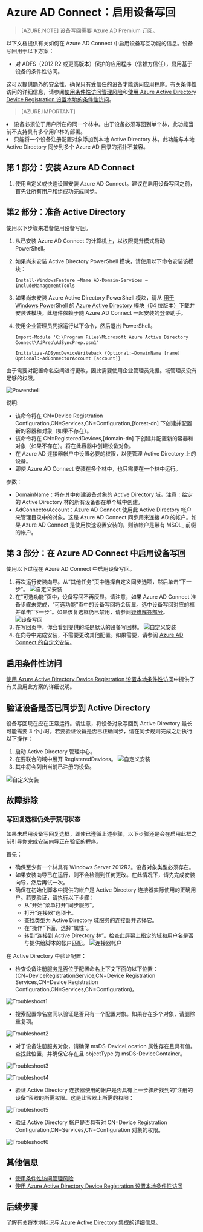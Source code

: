 <properties
	pageTitle="Azure AD Connect：启用设备写回 | Microsoft Azure"
	description="本文档详细说明如何使用 Azure AD Connect 启用设备写回功能"
	services="active-directory"
	documentationCenter=""
	authors="billmath"
	manager="StevenPo"
	editor="curtand"/>

<tags
	ms.service="active-directory"  
	ms.date="02/16/2016"
	wacn.date=""/>

# Azure AD Connect：启用设备写回

>[AZURE.NOTE] 设备写回需要 Azure AD Premium 订阅。

以下文档提供有关如何在 Azure AD Connect 中启用设备写回功能的信息。设备写回用于以下方案：

- 对 ADFS（2012 R2 或更高版本）保护的应用程序（信赖方信任），启用基于设备的条件性访问。

这可以提供额外的安全性，确保只有受信任的设备才能访问应用程序。有关条件性访问的详细信息，请参阅[使用条件性访问管理风险](active-directory-conditional-access.md)和[使用 Azure Active Directory Device Registration 设置本地的条件性访问](https://msdn.microsoft.com/library/azure/dn788908.aspx)。

>[AZURE.IMPORTANT]
<li>设备必须位于用户所在的同一个林中。由于设备必须写回到单个林，此功能当前不支持具有多个用户林的部署。</li>
<li>只能将一个设备注册配置对象添加到本地 Active Directory 林。此功能与本地 Active Directory 同步到多个 Azure AD 目录的拓扑不兼容。</li>

## 第 1 部分：安装 Azure AD Connect
1. 使用自定义或快速设置安装 Azure AD Connect。建议在启用设备写回之前，首先让所有用户和组成功完成同步。

## 第2 部分：准备 Active Directory
使用以下步骤来准备使用设备写回。

1.	从已安装 Azure AD Connect 的计算机上，以权限提升模式启动 PowerShell。

2.	如果尚未安装 Active Directory PowerShell 模块，请使用以下命令安装该模块：

	`Install-WindowsFeature –Name AD-Domain-Services –IncludeManagementTools`

3. 如果尚未安装 Azure Active Directory PowerShell 模块，请从 [用于 Windows PowerShell 的 Azure Active Directory 模块（64 位版本）](http://go.microsoft.com/fwlink/p/?linkid=236297)下载并安装该模块。此组件依赖于随 Azure AD Connect 一起安装的登录助手。

4.	使用企业管理员凭据运行以下命令，然后退出 PowerShell。

	`Import-Module 'C:\Program Files\Microsoft Azure Active Directory Connect\AdPrep\AdSyncPrep.psm1'`

	`Initialize-ADSyncDeviceWriteback {Optional:–DomainName [name] Optional:-AdConnectorAccount [account]}`

由于需要对配置命名空间进行更改，因此需要使用企业管理员凭据。域管理员没有足够的权限。

![Powershell](./media/active-directory-aadconnect-feature-device-writeback/powershell.png)

说明:

- 该命令将在 CN=Device Registration Configuration,CN=Services,CN=Configuration,[forest-dn] 下创建并配置新的容器和对象（如果不存在）。
- 该命令将在 CN=RegisteredDevices,[domain-dn] 下创建并配置新的容器和对象（如果不存在）。将在此容器中创建设备对象。
- 在 Azure AD 连接器帐户中设置必要的权限，以便管理 Active Directory 上的设备。
- 即使 Azure AD Connect 安装在多个林中，也只需要在一个林中运行。

参数：

- DomainName：将在其中创建设备对象的 Active Directory 域。注意：给定的 Active Directory 林的所有设备都在单个域中创建。
- AdConnectorAccount：Azure AD Connect 使用此 Active Directory 帐户来管理目录中的对象。这是 Azure AD Connect 同步用来连接 AD 的帐户。如果 Azure AD Connect 是使用快速设置安装的，则该帐户是带有 MSOL\_ 前缀的帐户。

## 第 3 部分：在 Azure AD Connect 中启用设备写回
使用以下过程在 Azure AD Connect 中启用设备写回。

1.	再次运行安装向导。从“其他任务”页中选择自定义同步选项，然后单击“下一步”。
![自定义安装](./media/active-directory-aadconnect-feature-device-writeback/devicewriteback2.png)
2.	在“可选功能”页中，设备写回不再灰显。请注意，如果 Azure AD Connect 准备步骤未完成，“可选功能”页中的设备写回将会灰显。选中设备写回对应的框并单击“下一步”。如果该复选框仍已禁用，请参阅[疑难解答部分](#the-writeback-checkbox-is-still-disabled)。
![设备写回](./media/active-directory-aadconnect-feature-device-writeback/devicewriteback3.png)
3.	在写回页中，你会看到提供的域是默认的设备写回林。
![自定义安装](./media/active-directory-aadconnect-feature-device-writeback/devicewriteback4.png)
4.	在向导中完成安装，不需要更改其他配置。如果需要，请参阅 [Azure AD Connect 的自定义安装](active-directory-aadconnect-get-started-custom.md)。

## 启用条件性访问
[使用 Azure Active Directory Device Registration 设置本地条件性访问](https://msdn.microsoft.com/library/azure/dn788908.aspx)中提供了有关启用此方案的详细说明。

## 验证设备是否已同步到 Active Directory
设备写回现在应在正常运行。请注意，将设备对象写回到 Active Directory 最长可能需要 3 个小时。若要验证设备是否已正确同步，请在同步规则完成之后执行以下操作：

1.	启动 Active Directory 管理中心。
2.	在要联合的域中展开 RegisteredDevices。
![自定义安装](./media/active-directory-aadconnect-feature-device-writeback/devicewriteback5.png)
3.	其中将会列出当前已注册的设备。

![自定义安装](./media/active-directory-aadconnect-feature-device-writeback/devicewriteback6.png)

## 故障排除

### 写回复选框仍处于禁用状态
如果未启用设备写回复选框，即使已遵循上述步骤，以下步骤还是会在启用此框之前引导你完成安装向导正在验证的程序。

首先：

- 确保至少有一个林具有 Windows Server 2012R2。设备对象类型必须存在。
- 如果安装向导已在运行，则不会检测到任何更改。在此情况下，请先完成安装向导，然后再试一次。
- 确保在初始化脚本中提供的帐户是 Active Directory 连接器实际使用的正确用户。若要验证，请执行以下步骤：
	- 从“开始”菜单打开“同步服务”。
	- 打开“连接器”选项卡。
	- 查找类型为 Active Directory 域服务的连接器并选择它。
	- 在“操作”下面，选择“属性”。
	- 转到“连接到 Active Directory 林”。检查此屏幕上指定的域和用户名是否与提供给脚本的帐户匹配。
![连接器帐户](./media/active-directory-aadconnect-feature-device-writeback/connectoraccount.png)

在 Active Directory 中验证配置：
- 检查设备注册服务是否位于配置命名上下文下面的以下位置：(CN=DeviceRegistrationService,CN=Device Registration Services,CN=Device Registration Configuration,CN=Services,CN=Configuration)。

![Troubleshoot1](./media/active-directory-aadconnect-feature-device-writeback/troubleshoot1.png)

- 搜索配置命名空间以验证是否只有一个配置对象。如果存在多个对象，请删除重复项。

![Troubleshoot2](./media/active-directory-aadconnect-feature-device-writeback/troubleshoot2.png)

- 对于设备注册服务对象，请确保 msDS-DeviceLocation 属性存在且具有值。查找此位置，并确保它存在且 objectType 为 msDS-DeviceContainer。

![Troubleshoot3](./media/active-directory-aadconnect-feature-device-writeback/troubleshoot3.png)

![Troubleshoot4](./media/active-directory-aadconnect-feature-device-writeback/troubleshoot4.png)

- 验证 Active Directory 连接器使用的帐户是否具有上一步骤所找到的“注册的设备”容器的所需权限。这是此容器上所需的权限：

![Troubleshoot5](./media/active-directory-aadconnect-feature-device-writeback/troubleshoot5.png)

- 验证 Active Directory 帐户是否具有对 CN=Device Registration Configuration,CN=Services,CN=Configuration 对象的权限。

![Troubleshoot6](./media/active-directory-aadconnect-feature-device-writeback/troubleshoot6.png)

## 其他信息
- [使用条件性访问管理风险](active-directory-conditional-access.md)
- [使用 Azure Active Directory Device Registration 设置本地条件性访问](https://msdn.microsoft.com/library/azure/dn788908.aspx)

## 后续步骤
了解有关[将本地标识与 Azure Active Directory 集成](active-directory-aadconnect.md)的详细信息。

<!---HONumber=Mooncake_0503_2016-->